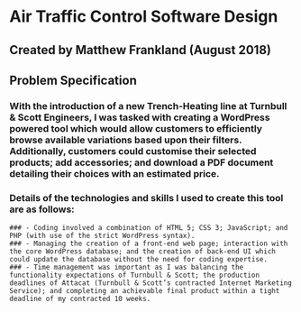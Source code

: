 # Air Traffic Control Software Design

## Created by Matthew Frankland (August 2018)

## Problem Specification

### With the introduction of a new Trench-Heating line at Turnbull & Scott Engineers, I was tasked with creating a WordPress powered tool which would allow customers to efficiently browse available variations based upon their filters. Additionally, customers could customise their selected products; add accessories; and download a PDF document detailing their choices with an estimated price. 

### Details of the technologies and skills I used to create this tool are as follows:
    ### - Coding involved a combination of HTML 5; CSS 3; JavaScript; and PHP (with use of the strict WordPress syntax).
    ### - Managing the creation of a front-end web page; interaction with the core WordPress database; and the creation of back-end UI which could update the database without the need for coding expertise.
    ### - Time management was important as I was balancing the functionality expectations of Turnbull & Scott; the production deadlines of Attacat (Turnbull & Scott’s contracted Internet Marketing Service); and completing an achievable final product within a tight deadline of my contracted 10 weeks.
